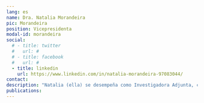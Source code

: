 ```yaml
---
lang: es
name: Dra. Natalia Morandeira
pic: Morandeira
position: Vicepresidenta
modal-id: morandeira
social:
  # - title: twitter
  #   url: #
  # - title: facebook
  #   url: #
  - title: linkedin
    url: https://www.linkedin.com/in/natalia-morandeira-97083044/
contact: 
description: "Natalia (ella) se desempeña como Investigadora Adjunta, con amplia experiencia en ecología de humedales y paisajes, monitoreo de biodiversidad y teledetección satelital mediante datos ópticos, SAR y polarimétricos. Como investigadora del Consejo Nacional de Investigaciones Científicas y Técnicas (CONICET), ha coordinado diversos proyectos nacionales e internacionales, con énfasis en el monitoreo de ecosistemas y la evaluación de riesgos ambientales en hábitats complejos, incluyendo los sistemas de humedales de la llanura aluvial del río Paraná y los ambientes costeros de la provincia de Buenos Aires. Ha sido Investigadora Principal o Co-Investigadora Principal en convenios de investigación con Agencias Espaciales (de Argentina, Japón, Canadá e Italia), involucrando el desarrollo de aplicaciones para el monitoreo de humedales utilizando datos SAR o PolSAR de SAOCOM, ALOS/PALSAR-2 y RADARSAT-2, y datos de CosmoSkyMed. Además, actualmente imparte la cátedra de Ecología en la Universidad de San Martín (UNSAM) y colabora con la cátedra de Ecología del Paisaje en la Universidad de Buenos Aires (UBA)."
publications:
---
```

